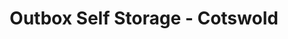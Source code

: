 ---
title: "Outbox Self Storage - Cotswold"
url: /charlotte/outbox-self-storage-cotswold/
shop: storage rental
---